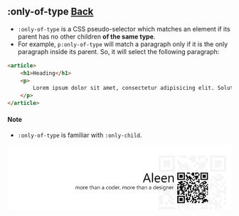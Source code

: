 ## :only-of-type [**Back**](./../pseudoClass.md)

- `:only-of-type` is a CSS pseudo-selector which matches an element if its parent has no other children **of the same type**.
- For example, `p:only-of-type` will match a paragraph only if it is the only paragraph inside its parent. So, it will select the following paragraph:

```html
<article>
    <h1>Heading</h1>
    <p>
        Lorem ipsum dolor sit amet, consectetur adipisicing elit. Soluta, enim, libero voluptatum id nostrum porro laborum error nisi fugit atque a possimus ullam maxime quia tenetur obcaecati dolorum dolore placeat.
    </p>
</article>
```

#### Note

- `:only-of-type` is familiar with `:only-child`.

<a href="http://aleen42.github.io/" target="_blank" ><img src="./../../../pic/tail.gif"></a>